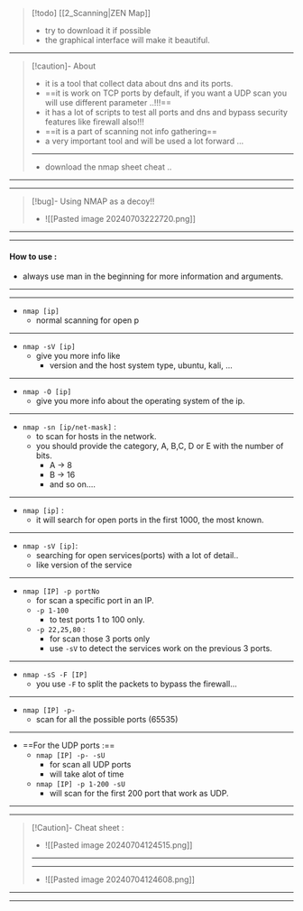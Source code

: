 
 >[!todo]  [[2_Scanning|ZEN Map]]
 >- try to download it if possible
 >- the graphical interface will make it beautiful.
 
---

 >[!caution]- About
 >- it is a tool that collect data about dns and its ports.
 >- ==it is work on TCP ports by default, if you want a UDP scan you will use different parameter ..!!!==
 >- it has a lot of scripts to test all ports and dns and bypass security features like firewall also!!!
 >- ==it is a part of scanning not info gathering==
 >- a very important tool and will be used a lot forward ...
>---
>- download the nmap sheet cheat ..

---
---

>[!bug]- Using NMAP as a decoy!!
>- ![[Pasted image 20240703222720.png]]

---
***
#### How to use :

- always use man in the beginning for more information and arguments. 
---
---
- `nmap [ip]`
	- normal scanning for open p
---
- `nmap -sV [ip]` 	
	- give you more info like
		- version and the host system type, ubuntu, kali, ...
---
- `nmap -O [ip]`
	- give you more info about the operating system of the ip.
---
- `nmap -sn [ip/net-mask]` :
	- to scan for hosts in the network.
	- you should provide the category, A, B,C, D or E with the number of bits.
		 - A -> 8
		 - B -> 16 
		 - and so on....
---
 - `nmap [ip]` :
	 - it will search for open ports in the first 1000, the most known.
---
 - `nmap -sV [ip]`:
	 - searching for open services(ports) with a lot of detail..
	 - like version of the service
---
- `nmap [IP] -p portNo`
	- for scan a specific port in an IP.
	- `-p 1-100`
		- to test ports 1 to 100 only.
	- `-p 22,25,80` :
		- for scan those 3 ports only
		- use `-sV` to detect the services work on the previous 3 ports.
---
- `nmap -sS -F [IP]`
	- you use `-F` to split the packets to bypass the firewall...
---
- `nmap [IP] -p-`
	- scan for all the possible ports (65535)
---
- ==For the UDP ports :==
	- `nmap [IP] -p- -sU`
		- for scan all UDP ports
		- will take alot of time
	- `nmap [IP] -p 1-200 -sU`
		- will scan for the first 200 port that work as UDP.
---
***

>[!Caution]- Cheat sheet :
>- ![[Pasted image 20240704124515.png]]
>---
>***
>- ![[Pasted image 20240704124608.png]]

---
---

